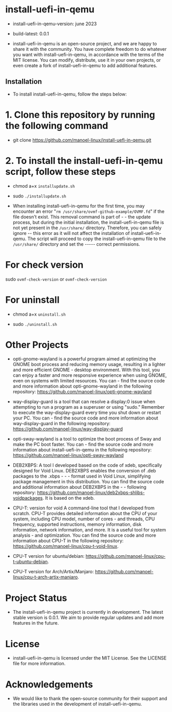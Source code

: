 # install-uefi-in-qemu

- install-uefi-in-qemu-version: june 2023

- build-latest: 0.0.1

- install-uefi-in-qemu is an open-source project, and we are happy to share it with the community. You have complete freedom to do whatever you want with install-uefi-in-qemu, in accordance with the terms of the MIT license. You can modify, distribute, use it in your own projects, or even create a fork of install-uefi-in-qemu to add additional features.

## Installation

- To install install-uefi-in-qemu, follow the steps below:

# 1. Clone this repository by running the following command

- git clone https://github.com/manoel-linux/install-uefi-in-qemu.git

# 2. To install the install-uefi-in-qemu script, follow these steps

- chmod a+x `installupdate.sh`

- sudo `./installupdate.sh`

- When installing install-uefi-in-qemu for the first time, you may encounter an error "`rm /usr/share/ovmf-github-example/OVMF.fd`" if the file doesn't exist. This removal command is part of - - the update process, but during the initial installation, the install-uefi-in-qemu file is not yet present in the `/usr/share/` directory. Therefore, you can safely ignore -- this error as it will not affect the installation of install-uefi-in-qemu. The script will proceed to copy the install-uefi-in-qemu file to the `/usr/share/` directory and set the ----- correct permissions.

# For check version

sudo `ovmf-check-version` or `ovmf-check-version`

# For uninstall

- chmod a+x `uninstall.sh`

- sudo `./uninstall.sh`

# Other Projects

- opti-gnome-wayland is a powerful program aimed at optimizing the GNOME boot process and reducing memory usage, resulting in a lighter and more efficient GNOME   - desktop environment. With this tool, you can enjoy a faster and more responsive experience when using GNOME, even on systems with limited resources.  You can   - find the source code and more information about opti-gnome-wayland in the following repository: https://github.com/manoel-linux/opti-gnome-wayland

- way-display-guard is a tool that can resolve a display:0 issue when attempting to run a program as a superuser or using "sudo." Remember to execute the way-display-guard every time you shut down or restart your PC.   You can   - find the source code and more information about way-display-guard in the following repository: https://github.com/manoel-linux/way-display-guard

- opti-sway-wayland is a tool to optimize the boot process of Sway and make the PC boot faster. You can   - find the source code and more information about install-uefi-in-qemu in the following repository: https://github.com/manoel-linux/opti-sway-wayland

- DEB2XBPS: A tool I developed based on the code of xdeb, specifically designed for Void Linux. DEB2XBPS enables the conversion of .deb packages to the .xbps  - - - format used in Void Linux, simplifying package management in this distribution. You can find the source code and additional information about DEB2XBPS in the - - following repository: https://github.com/manoel-linux/deb2xbps-shlibs-voidpackages. It is based on the xdeb.

- CPU-T: version for void A command-line tool that I developed from scratch. CPU-T provides detailed information about the CPU of your system, including CPU model, number of cores - and threads, CPU frequency, supported instructions, memory information, disk information, network information, and more. It is a useful tool for system analysis - and optimization. You can find the source code and more information about CPU-T in the following repository: https://github.com/manoel-linux/cpu-t-void-linux.

- CPU-T version for ubuntu/debian: https://github.com/manoel-linux/cpu-t-ubuntu-debian.

- CPU-T version for Arch/Artix/Manjaro: https://github.com/manoel-linux/cpu-t-arch-artix-manjaro.

# Project Status

- The install-uefi-in-qemu project is currently in development. The latest stable version is 0.0.1. We aim to provide regular updates and add more features in the future.

# License

- install-uefi-in-qemu is licensed under the MIT License. See the LICENSE file for more information.

# Acknowledgements

- We would like to thank the open-source community for their support and the libraries used in the development of install-uefi-in-qemu.
